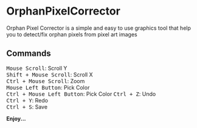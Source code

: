 # OrphanPixelCorrector

Orphan Pixel Corrector is a simple and easy to use graphics tool that help you to detect/fix orphan
pixels from pixel art images

## Commands

<kbd>Mouse Scroll</kbd>: Scroll Y<br />
<kbd>Shift + Mouse Scroll</kbd>: Scroll X<br />
<kbd>Ctrl + Mouse Scroll</kbd>: Zoom<br />
<kbd>Mouse Left Button</kbd>: Pick Color<br />
<kbd>Ctrl + Mouse Left Button</kbd>: Pick Color
<kbd>Ctrl + Z</kbd>: Undo<br />
<kbd>Ctrl + Y</kbd>: Redo<br />
<kbd>Ctrl + S</kbd>: Save<br />

<strong>Enjoy... </strong>

